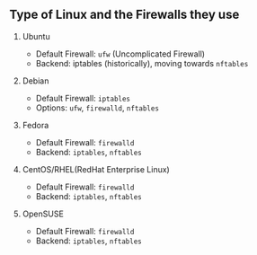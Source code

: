 ## Type of Linux and the Firewalls they use
1. Ubuntu
   - Default Firewall: `ufw` (Uncomplicated Firewall)
   - Backend: iptables (historically), moving towards `nftables`
   
2. Debian
   - Default Firewall: `iptables`
   - Options: `ufw`, `firewalld`, `nftables`

3. Fedora
   - Default Firewall: `firewalld`
   - Backend: `iptables`, `nftables`
     
4. CentOS/RHEL(RedHat Enterprise Linux)
   - Default Firewall: `firewalld`
   - Backend: `iptables`, `nftables`
     
5. OpenSUSE
   - Default Firewall: `firewalld`
   - Backend: `iptables`, `nftables`
